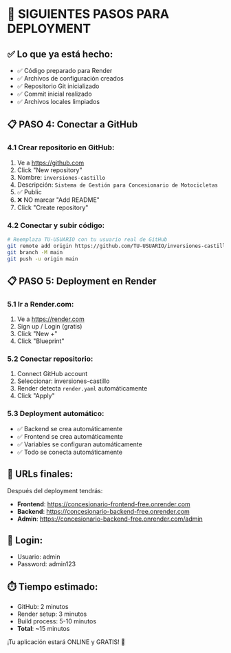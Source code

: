# 🚀 SIGUIENTES PASOS PARA DEPLOYMENT

## ✅ Lo que ya está hecho:
- ✅ Código preparado para Render
- ✅ Archivos de configuración creados
- ✅ Repositorio Git inicializado
- ✅ Commit inicial realizado
- ✅ Archivos locales limpiados

## 📋 PASO 4: Conectar a GitHub

### 4.1 Crear repositorio en GitHub:
1. Ve a https://github.com
2. Click "New repository"
3. Nombre: `inversiones-castillo`
4. Descripción: `Sistema de Gestión para Concesionario de Motocicletas`
5. ✅ Public
6. ❌ NO marcar "Add README"
7. Click "Create repository"

### 4.2 Conectar y subir código:
```bash
# Reemplaza TU-USUARIO con tu usuario real de GitHub
git remote add origin https://github.com/TU-USUARIO/inversiones-castillo.git
git branch -M main
git push -u origin main
```

## 📋 PASO 5: Deployment en Render

### 5.1 Ir a Render.com:
1. Ve a https://render.com
2. Sign up / Login (gratis)
3. Click "New +"
4. Click "Blueprint"

### 5.2 Conectar repositorio:
1. Connect GitHub account
2. Seleccionar: inversiones-castillo
3. Render detecta `render.yaml` automáticamente
4. Click "Apply"

### 5.3 Deployment automático:
- ✅ Backend se crea automáticamente
- ✅ Frontend se crea automáticamente  
- ✅ Variables se configuran automáticamente
- ✅ Todo se conecta automáticamente

## 🎯 URLs finales:
Después del deployment tendrás:
- **Frontend**: https://concesionario-frontend-free.onrender.com
- **Backend**: https://concesionario-backend-free.onrender.com
- **Admin**: https://concesionario-backend-free.onrender.com/admin

## 🔑 Login:
- Usuario: admin
- Password: admin123

## ⏱️ Tiempo estimado:
- GitHub: 2 minutos
- Render setup: 3 minutos  
- Build process: 5-10 minutos
- **Total**: ~15 minutos

¡Tu aplicación estará ONLINE y GRATIS! 🎉